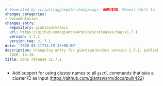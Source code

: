 ```yaml
---
# Generated by scripts/aggregate-changelogs. WARNING: Manual edits to this files will be overwritten.
changes_categories:
- Documentation
changes_entry:
  repository: giantswarm/docs
  url: https://github.com/giantswarm/docs/releases/tag/v1.7.1
  version: 1.7.1
  version_tag: v1.7.1
date: '2020-03-11T14:19:12+00:00'
description: Changelog entry for giantswarm/docs version 1.7.1, published on 11 March
  2020, 14:19.
title: docs release v1.7.1
---
```


* Add support for using cluster names to all `gsctl` commands that take a cluster ID as input (https://github.com/giantswarm/docs/pull/422)
